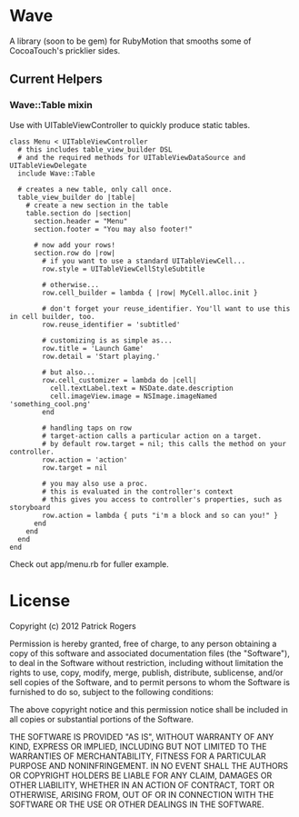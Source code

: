 # Wave

A library (soon to be gem) for RubyMotion that smooths some of CocoaTouch's pricklier sides.

## Current Helpers

### Wave::Table mixin

Use with UITableViewController to quickly produce static tables.

    class Menu < UITableViewController
      # this includes table_view_builder DSL
      # and the required methods for UITableViewDataSource and UITableViewDelegate
      include Wave::Table
      
      # creates a new table, only call once.
      table_view_builder do |table|
        # create a new section in the table
        table.section do |section|
          section.header = "Menu"
          section.footer = "You may also footer!"
          
          # now add your rows!
          section.row do |row|
            # if you want to use a standard UITableViewCell...
            row.style = UITableViewCellStyleSubtitle
            
            # otherwise...
            row.cell_builder = lambda { |row| MyCell.alloc.init }
            
            # don't forget your reuse_identifier. You'll want to use this in cell builder, too.
            row.reuse_identifier = 'subtitled'
            
            # customizing is as simple as...
            row.title = 'Launch Game'
            row.detail = 'Start playing.'
            
            # but also...
            row.cell_customizer = lambda do |cell|
              cell.textLabel.text = NSDate.date.description
              cell.imageView.image = NSImage.imageNamed 'something_cool.png'
            end
            
            # handling taps on row
            # target-action calls a particular action on a target.
            # by default row.target = nil; this calls the method on your controller.
            row.action = 'action'
            row.target = nil
            
            # you may also use a proc.
            # this is evaluated in the controller's context
            # this gives you access to controller's properties, such as storyboard
            row.action = lambda { puts "i'm a block and so can you!" }
          end
        end
      end
    end
    
    
 Check out app/menu.rb for fuller example.

# License

Copyright (c) 2012 Patrick Rogers

Permission is hereby granted, free of charge, to any person obtaining a copy of this software and associated documentation files (the "Software"), to deal in the Software without restriction, including without limitation the rights to use, copy, modify, merge, publish, distribute, sublicense, and/or sell copies of the Software, and to permit persons to whom the Software is furnished to do so, subject to the following conditions:

The above copyright notice and this permission notice shall be included in all copies or substantial portions of the Software.

THE SOFTWARE IS PROVIDED "AS IS", WITHOUT WARRANTY OF ANY KIND, EXPRESS OR IMPLIED, INCLUDING BUT NOT LIMITED TO THE WARRANTIES OF MERCHANTABILITY, FITNESS FOR A PARTICULAR PURPOSE AND NONINFRINGEMENT. IN NO EVENT SHALL THE AUTHORS OR COPYRIGHT HOLDERS BE LIABLE FOR ANY CLAIM, DAMAGES OR OTHER LIABILITY, WHETHER IN AN ACTION OF CONTRACT, TORT OR OTHERWISE, ARISING FROM, OUT OF OR IN CONNECTION WITH THE SOFTWARE OR THE USE OR OTHER DEALINGS IN THE SOFTWARE.